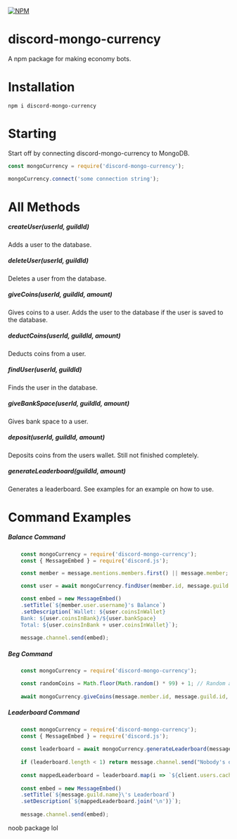 [![NPM](https://nodei.co/npm/discord-mongo-currency.png)](https://www.npmjs.com/package/discord-mongo-currency/)

# discord-mongo-currency
A npm package for making economy bots.

# Installation
```npm i discord-mongo-currency```

# Starting
Start off by connecting discord-mongo-currency to MongoDB.
```js
const mongoCurrency = require('discord-mongo-currency');

mongoCurrency.connect('some connection string');
```

# All Methods
##### createUser(userId, guildId)
Adds a user to the database.

##### deleteUser(userId, guildId)
Deletes a user from the database.

##### giveCoins(userId, guildId, amount)
Gives coins to a user. Adds the user to the database if the user is saved to the database.

##### deductCoins(userId, guildId, amount)
Deducts coins from a user.

##### findUser(userId, guildId)
Finds the user in the database.

##### giveBankSpace(userId, guildId, amount)
Gives bank space to a user.

##### deposit(userId, guildId, amount)
Deposits coins from the users wallet. Still not finished completely.

##### generateLeaderboard(guildId, amount)
Generates a leaderboard. See examples for an example on how to use.

# Command Examples
##### Balance Command
```js
    const mongoCurrency = require('discord-mongo-currency');
    const { MessageEmbed } = require('discord.js');

    const member = message.mentions.members.first() || message.member;

    const user = await mongoCurrency.findUser(member.id, message.guild.id); // Get the user from the database.

    const embed = new MessageEmbed()
    .setTitle(`${member.user.username}'s Balance`)
    .setDescription(`Wallet: ${user.coinsInWallet}
    Bank: ${user.coinsInBank}/${user.bankSpace}
    Total: ${user.coinsInBank + user.coinsInWallet}`);
    
    message.channel.send(embed);
```

##### Beg Command
```js
    const mongoCurrency = require('discord-mongo-currency');

    const randomCoins = Math.floor(Math.random() * 99) + 1; // Random amount of coins.
    
    await mongoCurrency.giveCoins(message.member.id, message.guild.id, randomCoins);
```

##### Leaderboard Command
```js
    const mongoCurrency = require('discord-mongo-currency');
    const { MessageEmbed } = require('discord.js');
    
    const leaderboard = await mongoCurrency.generateLeaderboard(message.guild.id, 10);
    
    if (leaderboard.length < 1) return message.channel.send("Nobody's on the leaderboard.");
    
    const mappedLeaderboard = leaderboard.map(i => `${client.users.cache.get(i.userId).tag ? client.users.cache.get(u.userId).tag : "Nobody"} - ${i.coinsInWallet}`);
    
    const embed = new MessageEmbed()
    .setTitle(`${message.guild.name}\'s Leaderboard`)
    .setDescription(`${mappedLeaderboard.join('\n')}`);
    
    message.channel.send(embed);
```

noob package lol
